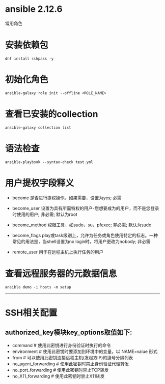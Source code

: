 # ansible 2.12.6
常用角色

# 安装依赖包  
  ```
  dnf install sshpass -y
  ```

# 初始化角色  
  ```
  ansible-galaxy role init --offline <ROLE_NAME>
  ```

# 查看已安装的collection
  ```
  ansible-galaxy collection list
  ```

# 语法检查  
  ```
  ansible-playbook --syntax-check test.yml
  ```

# 用户提权字段释义  
  - become          是否进行提权操作。如果需要，设置为yes; 必需  
  - become_user     设置为具有所需特权的用户-您想要成为的用户，而不是您登录时使用的用户; 非必需; 默认为root  
  - become_method   权限工具，如sudo，su，pfexec; 非必需; 默认为sudo  
  - become_flags    play或task级别上，允许为任务或角色使用特定的标志。一种常见的用法是，当shell设置为no login时，将用户更改为nobody; 非必需  

  - remote_user     用于在远程主机上执行任务的用户

# 查看远程服务器的元数据信息  
  ```
  ansible demo -i hosts -m setup
  ```


---
# SSH相关配置  
## authorized_key模块key_options取值如下:
  - command                 # 使用此密钥进行身份验证时执行的命令  
  - environment             # 使用此密钥时要添加到环境中的变量，以 NAME=value 形式  
  - from                    # 可以使用此密钥连接远程主机(发起方IP)的逗号分隔列表  
  - no_agent_forwarding     # 使用此密钥时禁止身份验证代理转发  
  - no_port_forwarding      # 使用此密钥时禁止TCP转发  
  - no_X11_forwarding       # 使用此密钥时禁止X11转发  



